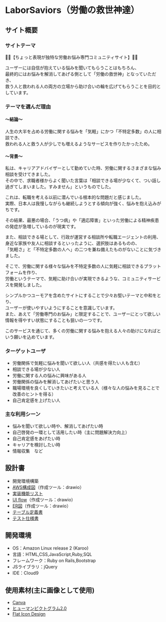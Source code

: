 # LaborSaviors（労働の救世神達）

## サイト概要
### サイトテーマ

🦸‍♂️【ちょっと表現が独特な労働お悩み専門コミュニティサイト】🦸‍♀️<br>

ユーザーには自信が抱えている悩みを聞いてもらうことはもちろん、<br>
最終的にはお悩みを解消してあげる側として「労働の救世神」となっていただき、<br>
救う人と救われる人の両方の立場から助け合いの輪を広げてもらうことを目的としています。


### テーマを選んだ理由

#### 〜結論〜<br>
人生の大半を占める労働に関する悩みを「気軽」にかつ「不特定多数」の人に相談でき、<br>
救われる人と救う人が少しでも増えるようなサービスを作りたかったため。

#### 〜背景〜<br>
私は、キャリアアドバイザーとして勤めていた時、労働に関するさまざまな悩み相談を受けてきました。<br>
その中で、求職者様からよく聞いた言葉は「相談できる場が少なくて、つい話し過ぎてしまいました。すみません」というものでした。

これは、転職を考える以前に潜んでいる根本的な問題だと感じました。<br>
実際、日本人は我慢しながらも継続しようとする傾向が強く、悩みを抱え込みがちです。

その結果、最悪の場合、「うつ病」や「適応障害」といった労働による精神疾患の発症が急増しているのが現実です。

また、相談できる場として、行政が運営する相談所や転職エージェントの利用、<br>
身近な家族や友人に相談するといったように、選択肢はあるものの、<br>
「気軽さ」と「不特定多数の人へ」の二つを兼ね備えたものがないことに気づきました。

そこで、労働に関する様々な悩みを不特定多数の人に気軽に相談できるプラットフォームを作り、<br>
労働というテーマで、気軽に助け合いが実現できるような、コミュニティサービスを開発しました。

シンプルかつユーモアを含めたサイトにすることで少々お堅いテーマと中和をとり、<br>
ユーザーが使いやすいようにすることを意識しています。<br>
また、あえて「労働専門のお悩み」と限定することで、ユーザーにとって欲しい情報を得やすい状態にすることも狙いの一つです。

このサービスを通じて、多くの労働に関する悩みを抱える人々の助けになればという願いを込めています。



### ターゲットユーザ
- 労働関係で気軽に悩みを聞いて欲しい人（共感を得たい人も含む）
- 相談できる場が少ない人
- 労働に関する人の悩みに興味がある人
- 労働関係の悩みを解消してあげたいと思う人
- 職場環境を良くしていきたいと考えている人（様々な人の悩みを見ることで改善のヒントを得る）
- 自己肯定感を上げたい人



### 主な利用シーン
- 悩みを聞いて欲しい時や、解消してあげたい時
- 自己啓発の一環として活用したい時（主に問題解決力向上）
- 自己肯定感をあげたい時
- キャリアを検討したい時
- 情報収集　など

## 設計書
- 開発環境構築
- [AWS構成図](https://app.diagrams.net/#G1emt1fer39DE0d-TO-Xm_2eI7rOMbxCpO)（作成ツール：drawio）
- [実装機能リスト](https://docs.google.com/spreadsheets/d/1aWNL4h66D_9JVtvX8AbuN6oNDTt-lFAlRvQxxiAAJps/edit#gid=885378170)
- [UI flow](https://app.diagrams.net/?client=1#G1KEgbu4reFMK0EtL-umVmbhsD5LllClLw)（作成ツール：drawio）
- [ER図](https://app.diagrams.net/?client=1#G1TJhNUmMFe6aaNBqjnIIUyPG-qt9WHNSI)（作成ツール：drawio）
- [テーブル定義書](https://docs.google.com/spreadsheets/d/1bHLQWqPFdJPL9DuqvhCXFJAFQs3Zmbby2dUUl-B8mMk/edit#gid=356433990)
- [テスト仕様書](https://docs.google.com/spreadsheets/d/14sTrirgrZ8FXzXUfytcHd6YsbW_IVMkp/edit#gid=2072448154)

## 開発環境
- OS：Amazon Linux release 2 (Karoo)
- 言語：HTML,CSS,JavaScript,Ruby,SQL
- フレームワーク：Ruby on Rails,Bootstrap
- JSライブラリ：jQuery
- IDE：Cloud9

## 使用素材(主に画像として使用)
- [Canva](https://www.canva.com/)
- [ヒューマンピクトグラム2.0](https://pictogram2.com/)
- [Flat Icon Design](http://flat-icon-design.com/)
